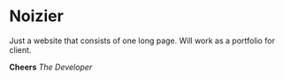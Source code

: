 # Noizier
Just a website that consists of one long page. Will work as a portfolio for client.

**Cheers**
*The Developer*

